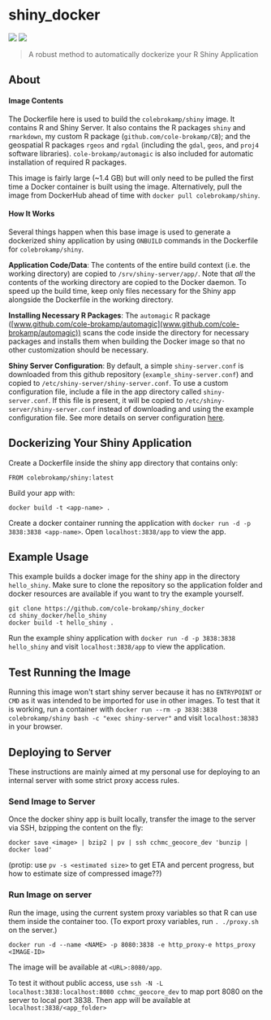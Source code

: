 # shiny_docker

[![](https://images.microbadger.com/badges/image/colebrokamp/shiny.svg)](https://microbadger.com/images/colebrokamp/shiny)
[![](https://images.microbadger.com/badges/version/colebrokamp/shiny.svg)](http://microbadger.com/images/colebrokamp/shiny)

> A robust method to automatically dockerize your R Shiny Application

## About

#### Image Contents

The Dockerfile here is used to build the `colebrokamp/shiny` image. It contains R and Shiny Server.  It also contains the R packages `shiny` and `rmarkdown`, my custom R package (`github.com/cole-brokamp/CB`); and the geospatial R packages `rgeos` and `rgdal` (including the `gdal`, `geos`, and `proj4` software libraries). `cole-brokamp/automagic` is also included for automatic installation of required R packages.

This image is fairly large (~1.4 GB) but will only need to be pulled the first time a Docker container is built using the image.  Alternatively, pull the image from DockerHub ahead of time with `docker pull colebrokamp/shiny`.

#### How It Works

Several things happen when this base image is used to generate a dockerized shiny application by using `ONBUILD` commands in the Dockerfile for `colebrokamp/shiny`.

**Application Code/Data**: The contents of the entire build context (i.e. the working directory) are copied to `/srv/shiny-server/app/`. Note that *all* the contents of the working directory are copied to the Docker daemon. To speed up the build time, keep only files necessary for the Shiny app alongside the Dockerfile in the working directory.

**Installing Necessary R Packages**: The `automagic` R package ([www.github.com/cole-brokamp/automagic](www.github.com/cole-brokamp/automagic)) scans the code inside the directory for necessary packages and installs them when building the Docker image so that no other customization should be necessary.

**Shiny Server Configuration**: By default, a simple `shiny-server.conf` is downloaded from this github repository (`example_shiny-server.conf`) and copied to `/etc/shiny-server/shiny-server.conf`. To use a custom configuration file, include a file in the app directory called `shiny-server.conf`. If this file is present, it will be copied to `/etc/shiny-server/shiny-server.conf` instead of downloading and using the example configuration file. See more details on server configuration [here](http://docs.rstudio.com/shiny-server/#server-management).

## Dockerizing Your Shiny Application

Create a Dockerfile inside the shiny app directory that contains only:

```
FROM colebrokamp/shiny:latest
```

Build your app with:

```
docker build -t <app-name> .
```
Create a docker container running the application with `docker run -d -p 3838:3838 <app-name>`. Open `localhost:3838/app` to view the app.

## Example Usage

This example builds a docker image for the shiny app in the directory `hello_shiny`. Make sure to clone the repository so the application folder and docker resources are available if you want to try the example yourself.

```
git clone https://github.com/cole-brokamp/shiny_docker
cd shiny_docker/hello_shiny
docker build -t hello_shiny .
```

Run the example shiny application with `docker run -d -p 3838:3838 hello_shiny` and visit `localhost:3838/app` to view the application.

## Test Running the Image

Running this image won't start shiny server because it has no `ENTRYPOINT` or `CMD` as it was intended to be imported for use in other images. To test that it is working, run a container with `docker run --rm -p 3838:3838 colebrokamp/shiny bash -c "exec shiny-server"` and visit `localhost:38383` in your browser.

## Deploying to Server

These instructions are mainly aimed at my personal use for deploying to an internal server with some strict proxy access rules.

### Send Image to Server

Once the docker shiny app is built locally, transfer the image to the server via SSH, bzipping the content on the fly:

`docker save <image> | bzip2 | pv | ssh cchmc_geocore_dev 'bunzip | docker load'`

(protip: use `pv -s <estimated size>` to get ETA and percent progress, but how to estimate size of compressed image??)

### Run Image on server

Run the image, using the current system proxy variables so that R can use them inside the container too. (To export proxy variables, run `. ./proxy.sh` on the server.)

`docker run -d --name <NAME> -p 8080:3838 -e http_proxy-e https_proxy <IMAGE-ID>`

The image will be available at `<URL>:8080/app`.

To test it without public access, use `ssh -N -L localhost:3838:localhost:8080 cchmc_geocore_dev` to map port 8080 on the server to local port 3838. Then app will be available at `localhost:3838/<app_folder>`
